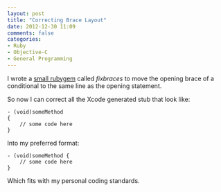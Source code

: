 ```yaml
---
layout: post
title: "Correcting Brace Layout"
date: 2012-12-30 11:09
comments: false
categories:
- Ruby
- Objective-C
- General Programming
---
```


I wrote a [small rubygem](http://abizern.org/fixbraces/) called _fixbraces_ to
move the opening brace of a conditional to the same line as the opening
statement.

So now I can correct all the Xcode generated stub that look like:

    - (void)someMethod
    {
        // some code here
    }

Into my preferred format:

    - (void)someMethod {
        // some code here
    }

Which fits with my personal coding standards.
